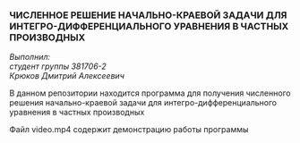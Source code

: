 ### ЧИСЛЕННОЕ РЕШЕНИЕ НАЧАЛЬНО-КРАЕВОЙ ЗАДАЧИ ДЛЯ ИНТЕГРО-ДИФФЕРЕНЦИАЛЬНОГО УРАВНЕНИЯ В ЧАСТНЫХ ПРОИЗВОДНЫХ

*Выполнил:						
студент группы 381706-2 			
Крюков Дмитрий Алексеевич*

В данном репозитории находится программа для получения численного решения
начально-краевой задачи для интегро-дифференциального уравнения в частных
производных

Файл video.mp4 содержит демонстрацию работы программы
